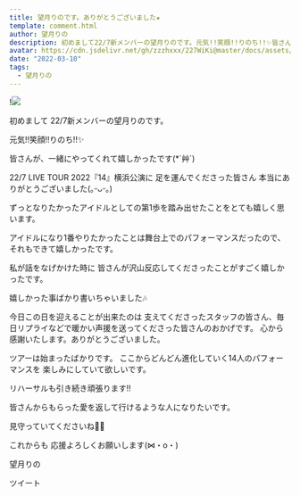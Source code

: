 ```yaml
---
title: 望月りのです。ありがとうございました★
template: comment.html
author: 望月りの
description: 初めまして22/7新メンバーの望月りのです。元気!!笑顔!!りのち!!✨皆さんが、一緒にやってくれて嬉しかったです(*´艸`)22/7 LIVE TOUR 2022『14』横浜公演に足を運んでくださ...
avatar: https://cdn.jsdelivr.net/gh/zzzhxxx/227WiKi@master/docs/assets/photo/avatar/rino.jpg
date: "2022-03-10"
tags:
  - 望月りの
---
```


!![](https://cdn.jsdelivr.net/gh/zzzhxxx/227WiKi-image@master/blog-image/rino-2022-03-10_1.jpg)



初めまして
22/7新メンバーの望月りのです。


元気!!笑顔!!りのち!!✨

皆さんが、一緒にやってくれて嬉しかったです(*´艸`)









22/7 LIVE TOUR 2022『14』横浜公演に
足を運んでくださった皆さん
本当にありがとうございました(｡ᵕᴗᵕ｡)





ずっとなりたかったアイドルとしての第1歩を踏み出せたことをとても嬉しく思います。



アイドルになり1番やりたかったことは舞台上でのパフォーマンスだったので、それもできて嬉しかったです。


私が話をなげかけた時に
皆さんが沢山反応してくださったことがすごく嬉しかったです。






嬉しかった事ばかり書いちゃいました🎶




今日この日を迎えることが出来たのは
支えてくださったスタッフの皆さん、毎日リプライなどで暖かい声援を送ってくださった皆さんのおかげです。
心から感謝いたします。ありがとうございました。




ツアーは始まったばかりです。
ここからどんどん進化していく14人のパフォーマンスを
楽しみにしていて欲しいです。



リハーサルも引き続き頑張ります!!



皆さんからもらった愛を返して行けるような人になりたいです。

見守っていてくださいね✊🏻


これからも 応援よろしくお願いします(⋈・o・)




望月りの


ツイート



